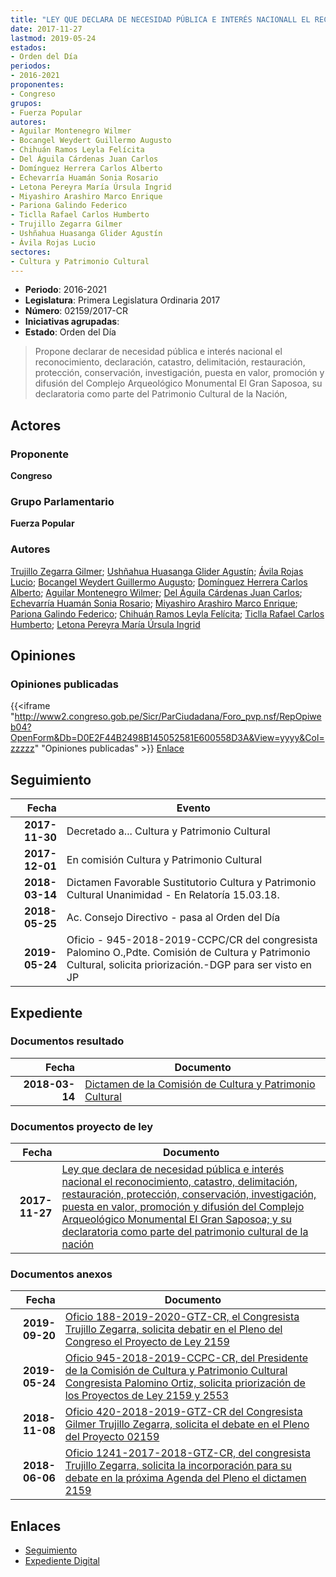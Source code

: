 ```yaml
---
title: "LEY QUE DECLARA DE NECESIDAD PÚBLICA E INTERÉS NACIONALL EL RECONOCIMIENTO, CATASTRO, DELIMITACIÓN, RESTAURACIÓN, PROTECCIÓN, CONSERVACIÓN, INVESTIGACIÓN, PUESTA EN VALOR, PROMOCIÓN Y DIFUSIÓN DEL COMPLEJO ARQUEOLÓGICO MONUMENTAL EL GRAN SAPOSOA, Y SU, DECLARATORIA COMO PARTE DEL PATRIMONIO CULTURAL DE LA NACIÓN"
date: 2017-11-27
lastmod: 2019-05-24
estados:
- Orden del Día
periodos:
- 2016-2021
proponentes:
- Congreso
grupos:
- Fuerza Popular
autores:
- Aguilar Montenegro Wilmer
- Bocangel Weydert Guillermo Augusto
- Chihuán Ramos Leyla Felícita
- Del Águila Cárdenas Juan Carlos
- Domínguez Herrera Carlos Alberto
- Echevarría Huamán Sonia Rosario
- Letona Pereyra María Úrsula Ingrid
- Miyashiro Arashiro Marco Enrique
- Pariona Galindo Federico
- Ticlla Rafael Carlos Humberto
- Trujillo Zegarra Gilmer
- Ushñahua Huasanga Glider Agustín
- Ávila Rojas Lucio
sectores:
- Cultura y Patrimonio Cultural
---
```

- **Periodo**: 2016-2021
- **Legislatura**: Primera Legislatura Ordinaria 2017
- **Número**: 02159/2017-CR
- **Iniciativas agrupadas**: 
- **Estado**: Orden del Día

> Propone declarar de necesidad pública e interés nacional el reconocimiento, declaración, catastro, delimitación, restauración, protección, conservación, investigación, puesta en valor, promoción y difusión del Complejo Arqueológico Monumental El Gran Saposoa, su declaratoria como parte del Patrimonio Cultural de la Nación,


## Actores

### Proponente

**Congreso**

### Grupo Parlamentario

**Fuerza Popular**

### Autores

[Trujillo Zegarra Gilmer](mailto:mailto:gtrujilloz@congreso.gob.pe); [Ushñahua Huasanga Glider Agustín](mailto:mailto:gushnahua@congreso.gob.pe); [Ávila Rojas Lucio](mailto:mailto:lavilar@congreso.gob.pe); [Bocangel Weydert Guillermo Augusto](mailto:mailto:gbocangel@congreso.gob.pe); [Domínguez Herrera Carlos Alberto](mailto:mailto:cdominguez@congreso.gob.pe); [Aguilar Montenegro Wilmer](mailto:mailto:waguilar@congreso.gob.pe); [Del Águila Cárdenas Juan Carlos](mailto:mailto:jdelaguila@congreso.gob.pe); [Echevarría Huamán Sonia Rosario](mailto:mailto:sechevarria@congreso.gob.pe); [Miyashiro Arashiro Marco Enrique](mailto:mailto:mmiyashiro@congreso.gob.pe); [Pariona Galindo Federico](mailto:mailto:fpariona@congreso.gob.pe); [Chihuán Ramos Leyla Felícita](mailto:mailto:lchihuan@congreso.gob.pe); [Ticlla Rafael Carlos Humberto](mailto:mailto:cticlla@congreso.gob.pe); [Letona Pereyra María Úrsula Ingrid](mailto:mailto:mletona@congreso.gob.pe)

## Opiniones

### Opiniones publicadas

{{<iframe "http://www2.congreso.gob.pe/Sicr/ParCiudadana/Foro_pvp.nsf/RepOpiweb04?OpenForm&Db=D0E2F44B2498B145052581E600558D3A&View=yyyy&Col=zzzzz" "Opiniones publicadas" >}}
[Enlace](http://www2.congreso.gob.pe/Sicr/ParCiudadana/Foro_pvp.nsf/RepOpiweb04?OpenForm&Db=D0E2F44B2498B145052581E600558D3A&View=yyyy&Col=zzzzz)


## Seguimiento

| Fecha | Evento |
|------:|--------|
| **2017-11-30** | Decretado a... Cultura y Patrimonio Cultural |
| **2017-12-01** | En comisión Cultura y Patrimonio Cultural |
| **2018-03-14** | Dictamen Favorable Sustitutorio Cultura y Patrimonio Cultural Unanimidad - En Relatoría 15.03.18. |
| **2018-05-25** | Ac. Consejo Directivo - pasa al Orden del Día |
| **2019-05-24** | Oficio - 945-2018-2019-CCPC/CR del congresista Palomino O.,Pdte. Comisión de Cultura y Patrimonio Cultural, solicita priorización.-DGP para ser visto en JP |

## Expediente

### Documentos resultado

| Fecha | Documento |
|------:|-----------|
| **2018-03-14** | [Dictamen de la Comisión de Cultura y Patrimonio Cultural](http://www.leyes.congreso.gob.pe/Documentos/2016_2021/Dictamenes/Proyectos_de_Ley/02159DC05MAY20180314.pdf) |

### Documentos proyecto de ley

| Fecha | Documento |
|------:|-----------|
| **2017-11-27** | [Ley que declara de necesidad pública e interés nacional el reconocimiento, catastro, delimitación, restauración, protección, conservación, investigación, puesta en valor, promoción y difusión del Complejo Arqueológico Monumental El Gran Saposoa; y su declaratoria como parte del patrimonio cultural de la nación](http://www.leyes.congreso.gob.pe/Documentos/2016_2021/Proyectos_de_Ley_y_de_Resoluciones_Legislativas/PL0215920171127.pdf) |

### Documentos anexos

| Fecha | Documento |
|------:|-----------|
| **2019-09-20** | [Oficio 188-2019-2020-GTZ-CR, el Congresista Trujillo Zegarra, solicita debatir en el Pleno del Congreso el Proyecto de Ley 2159](http://www.leyes.congreso.gob.pe/Documentos/2016_2021/Oficios/Congresistas/OFICIO-188-2019-2020-GTZ-CR.pdf) |
| **2019-05-24** | [Oficio 945-2018-2019-CCPC-CR, del Presidente de la Comisión de Cultura y Patrimonio Cultural Congresista Palomino Ortiz, solicita priorización de los Proyectos de Ley 2159 y 2553](http://www.leyes.congreso.gob.pe/Documentos/2016_2021/Oficios/Comisiones_Ordinarias/OFICIO-945-2018-2019-CCPC-CR.pdf) |
| **2018-11-08** | [Oficio 420-2018-2019-GTZ-CR del Congresista Gilmer Trujillo Zegarra, solicita el debate en el Pleno del Proyecto 02159](http://www.leyes.congreso.gob.pe/Documentos/2016_2021/Oficios/Congresistas/OFICIO-420-2018-2019-GTZ-CR.pdf) |
| **2018-06-06** | [Oficio 1241-2017-2018-GTZ-CR, del congresista Trujillo Zegarra, solicita la incorporación para su debate en la próxima Agenda del Pleno el dictamen 2159](http://www.leyes.congreso.gob.pe/Documentos/2016_2021/Oficios/Congresistas/OFICIO-1241-2018-GTZ-CR.pdf) |

## Enlaces

- [Seguimiento](http://www2.congreso.gob.pe/Sicr/TraDocEstProc/CLProLey2016.nsf/f7fff46988ca05b1052578e100829cc7/57c56a87f7ca9070052581e6005432b4?OpenDocument)
- [Expediente Digital](http://www2.congreso.gob.pe/Sicr/TraDocEstProc/Expvirt_2011.nsf/visbusqptramdoc1621/02159?opendocument)

